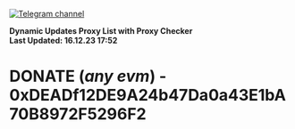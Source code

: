 [![Telegram channel](https://img.shields.io/endpoint?url=https://runkit.io/damiankrawczyk/telegram-badge/branches/master?url=https://t.me/n4z4v0d)](https://t.me/n4z4v0d) 

**Dynamic Updates Proxy List with Proxy Checker**  
**Last Updated: 16.12.23 17:52**

# DONATE (_any evm_) - 0xDEADf12DE9A24b47Da0a43E1bA70B8972F5296F2
